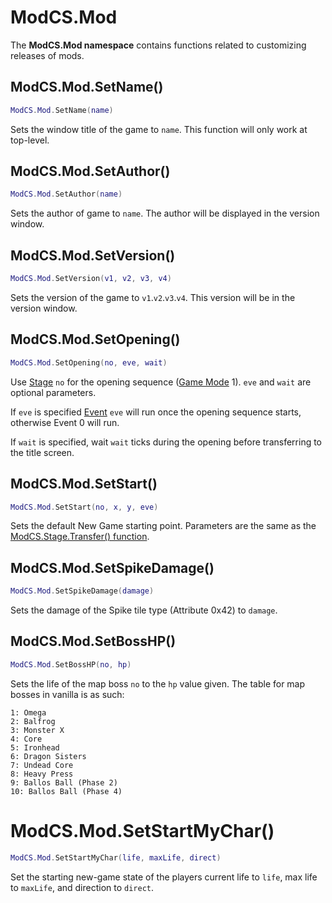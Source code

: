 # ModCS.Mod

The **ModCS.Mod namespace** contains functions related to customizing releases of mods.

## ModCS.Mod.SetName()

```lua
ModCS.Mod.SetName(name)
```

Sets the window title of the game to `name`. This function will only work at top-level.

## ModCS.Mod.SetAuthor()

```lua
ModCS.Mod.SetAuthor(name)
```

Sets the author of game to `name`. The author will be displayed in the version window.

## ModCS.Mod.SetVersion()

```lua
ModCS.Mod.SetVersion(v1, v2, v3, v4)
```

Sets the version of the game to `v1`.`v2`.`v3`.`v4`. This version will be in the version window.

## ModCS.Mod.SetOpening()

```lua
ModCS.Mod.SetOpening(no, eve, wait)
```

Use [Stage](/api/stage/) `no` for the opening sequence ([Game Mode](/api/game/#modcsgamegetmode) 1). `eve` and `wait` are optional parameters.

If `eve` is specified [Event](/api/tsc/#events) `eve` will run once the opening sequence starts, otherwise Event 0 will run.

If `wait` is specified, wait `wait` ticks during the opening before transferring to the title screen.

## ModCS.Mod.SetStart()

```lua
ModCS.Mod.SetStart(no, x, y, eve)
```

Sets the default New Game starting point. Parameters are the same as the [ModCS.Stage.Transfer() function](/api/stage/#modcsstagetransfer).

## ModCS.Mod.SetSpikeDamage()

```lua
ModCS.Mod.SetSpikeDamage(damage)
```

Sets the damage of the Spike tile type (Attribute 0x42) to `damage`.

## ModCS.Mod.SetBossHP()

```lua
ModCS.Mod.SetBossHP(no, hp)
```

Sets the life of the map boss `no` to the `hp` value given. The table for map bosses in vanilla is as such:

```
1: Omega
2: Balfrog
3: Monster X
4: Core
5: Ironhead
6: Dragon Sisters
7: Undead Core
8: Heavy Press
9: Ballos Ball (Phase 2)
10: Ballos Ball (Phase 4)
```

# ModCS.Mod.SetStartMyChar()

```lua
ModCS.Mod.SetStartMyChar(life, maxLife, direct)
```

Set the starting new-game state of the players current life to `life`, max life to `maxLife`, and direction to `direct`.